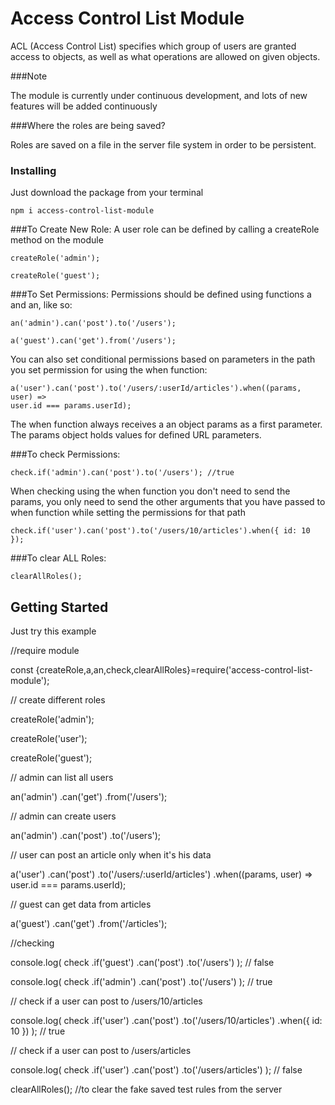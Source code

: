 # Access Control List Module

ACL (Access Control List) specifies which group of users are granted access to objects,
as well as what operations are allowed on given objects.

###Note

The module is currently under continuous development, and lots of new features will be added continuously 


###Where the roles are being saved?

Roles are saved on a file in the server file system in order to be persistent.

### Installing

Just download the package from your terminal
```
npm i access-control-list-module

```

###To Create New Role:
A user role can be defined by calling a createRole method on the module

```
createRole('admin');

```

```
createRole('guest');

```

###To Set Permissions:
Permissions should be defined using functions a and an, like so:

```
an('admin').can('post').to('/users');

```

```
a('guest').can('get').from('/users');

```

You can also set conditional permissions based on parameters in the path you set permission for using the when function:

```
a('user').can('post').to('/users/:userId/articles').when((params, user) =>
user.id === params.userId);

```
The when function always receives a an object params as a first parameter. The params object
holds values for defined URL parameters.

###To check Permissions:

```
check.if('admin').can('post').to('/users'); //true

```

When checking using the when function you don't need to send the params, you only need to send the other
arguments that you have passed to when function while setting the permissions for that path   

```
check.if('user').can('post').to('/users/10/articles').when({ id: 10 });

```

###To clear ALL Roles:

```
clearAllRoles();

```

## Getting Started

Just try this example


//require module


const {createRole,a,an,check,clearAllRoles}=require('access-control-list-module');

// create different roles

createRole('admin');

createRole('user');

createRole('guest');

// admin can list all users

an('admin')
  .can('get')
  .from('/users');

// admin can create users

an('admin')
  .can('post')
  .to('/users');

// user can post an article only when it's his data

a('user')
  .can('post')
  .to('/users/:userId/articles')
  .when((params, user) => user.id === params.userId);

// guest can get data from articles

a('guest')
  .can('get')
  .from('/articles');

//checking

console.log(
  check
    .if('guest')
    .can('post')
    .to('/users')
); // false

console.log(
  check
    .if('admin')
    .can('post')
    .to('/users')
); // true

// check if a user can post to /users/10/articles

console.log(
  check
    .if('user')
    .can('post')
    .to('/users/10/articles')
    .when({ id: 10 })
); // true

// check if a user can post to /users/articles

console.log(
  check
    .if('user')
    .can('post')
    .to('/users/articles')
); // false

clearAllRoles(); //to clear the fake saved test rules from the server   

